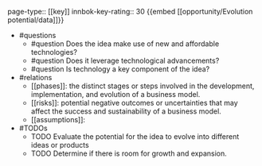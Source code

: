 page-type:: [[key]]
innbok-key-rating:: 30
{{embed [[opportunity/Evolution potential/data]]}}
- #questions
  - #question Does the idea make use of new and affordable technologies?
  - #question Does it leverage technological advancements?
  - #question Is technology a key component of the idea?
- #relations
  - [[phases]]: the distinct stages or steps involved in the development, implementation, and evolution of a business model.
  - [[risks]]: potential negative outcomes or uncertainties that may affect the success and sustainability of a business model.
  - [[assumptions]]: 
- #TODOs
  - TODO Evaluate the potential for the idea to evolve into different ideas or products
  - TODO  Determine if there is room for growth and expansion.



